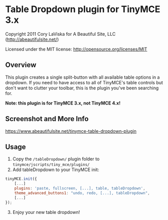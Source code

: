 Table Dropdown plugin for TinyMCE 3.x
=====================================

Copyright 2011 Cory LaViska for A Beautiful Site, LLC (http://abeautifulsite.net/)

Licensed under the MIT license: http://opensource.org/licenses/MIT

## Overview

This plugin creates a single split-button with all available table options in a
dropdown.  If you need to have access to all of TinyMCE's table controls but
don't want to clutter your toolbar, this is the plugin you've been searching for.

__Note: this plugin is for TinyMCE 3.x, not TinyMCE 4.x!__

## Screenshot and More Info

https://www.abeautifulsite.net/tinymce-table-dropdown-plugin

## Usage

1. Copy the `/tableDropdown/` plugin folder to `tinymce/jscripts/tiny_mce/plugins/`
2. Add tableDropdown to your TinyMCE init:
```js
tinyMCE.init({
	[...]
    plugins: 'paste, fullscreen, [...], table, tableDropdown',
	theme_advanced_buttons1: "undo, redo, [...], tableDropdown",
	[...]
});
```
3. Enjoy your new table dropdown!